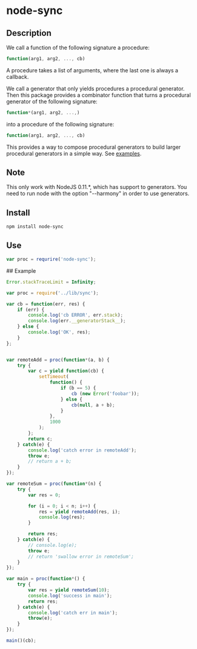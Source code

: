 # node-sync

## Description

We call a function of the following signature a procedure:

```js
function(arg1, arg2, ..., cb)
```

A procedure takes a list of arguments, where the last one is always a callback.

We call a generator that only yields procedures a procedural generator.  Then this package provides a combinator function that turns a procedural generator of the following signature:

```js
function*(arg1, arg2, ...,)
```

into a procedure of the following signature:

```js
function(arg1, arg2, ..., cb)
```

This provides a way to compose procedural generators to build larger procedural generators in a simple way.  See [examples](#examples).


## Note

This only work with NodeJS 0.11.*, which has support to generators.  You need to run node with the option "--harmony" in order to use generators.

## Install

```text
npm install node-sync
```

## Use

```js
var proc = requrire('node-sync');
```

<a name="examples"/>
## Example

```js
Error.stackTraceLimit = Infinity;

var proc = require('../lib/sync');

var cb = function(err, res) {
    if (err) {
        console.log('cb ERROR', err.stack);
        console.log(err.__generatorStack__);
    } else {
        console.log('OK', res);
    }
};


var remoteAdd = proc(function*(a, b) {
    try {
        var c = yield function(cb) {
            setTimeout(
                function() {
                    if (b == 5) {
                        cb (new Error('foobar'));
                    } else {
                        cb(null, a + b);
                    }
                },
                1000
            );
        };
        return c;
    } catch(e) {
        console.log('catch error in remoteAdd');
        throw e;
        // return a + b;
    }
});

var remoteSum = proc(function*(n) {
    try {
        var res = 0;

        for (i = 0; i < n; i++) {
            res = yield remoteAdd(res, i);
            console.log(res);
        }

        return res;
    } catch(e) {
        // console.log(e);
        throw e;
        // return 'swallow error in remoteSum';
    }
});

var main = proc(function*() {
    try {
        var res = yield remoteSum(10);
        console.log('success in main');
        return res;
    } catch(e) {
        console.log('catch err in main');
        throw(e);
    }
});

main()(cb);
```


